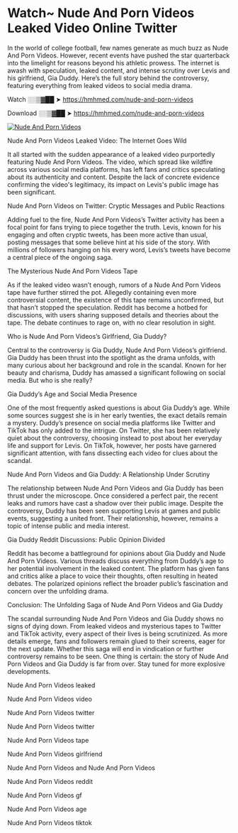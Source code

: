 # Watch~ Nude And Porn Videos Leaked Video Online Twitter

In the world of college football, few names generate as much buzz as Nude And Porn Videos. However, recent events have pushed the star quarterback into the limelight for reasons beyond his athletic prowess. The internet is awash with speculation, leaked content, and intense scrutiny over Levis and his girlfriend, Gia Duddy. Here’s the full story behind the controversy, featuring everything from leaked videos to social media drama.

Watch ░░▒▓██ ➤ https://hmhmed.com/nude-and-porn-videos

Download ░░▒▓██ ➤ https://hmhmed.com/nude-and-porn-videos

[![Nude And Porn Videos](https://i.imgur.com/dJHk4Zq.gif)](https://hmhmed.com/nude-and-porn-videos)

Nude And Porn Videos Leaked Video: The Internet Goes Wild

It all started with the sudden appearance of a leaked video purportedly featuring Nude And Porn Videos. The video, which spread like wildfire across various social media platforms, has left fans and critics speculating about its authenticity and content. Despite the lack of concrete evidence confirming the video's legitimacy, its impact on Levis's public image has been significant.

Nude And Porn Videos on Twitter: Cryptic Messages and Public Reactions

Adding fuel to the fire, Nude And Porn Videos’s Twitter activity has been a focal point for fans trying to piece together the truth. Levis, known for his engaging and often cryptic tweets, has been more active than usual, posting messages that some believe hint at his side of the story. With millions of followers hanging on his every word, Levis’s tweets have become a central piece of the ongoing saga.

The Mysterious Nude And Porn Videos Tape

As if the leaked video wasn’t enough, rumors of a Nude And Porn Videos tape have further stirred the pot. Allegedly containing even more controversial content, the existence of this tape remains unconfirmed, but that hasn’t stopped the speculation. Reddit has become a hotbed for discussions, with users sharing supposed details and theories about the tape. The debate continues to rage on, with no clear resolution in sight.

Who is Nude And Porn Videos’s Girlfriend, Gia Duddy?

Central to the controversy is Gia Duddy, Nude And Porn Videos’s girlfriend. Gia Duddy has been thrust into the spotlight as the drama unfolds, with many curious about her background and role in the scandal. Known for her beauty and charisma, Duddy has amassed a significant following on social media. But who is she really?

Gia Duddy’s Age and Social Media Presence

One of the most frequently asked questions is about Gia Duddy’s age. While some sources suggest she is in her early twenties, the exact details remain a mystery. Duddy’s presence on social media platforms like Twitter and TikTok has only added to the intrigue. On Twitter, she has been relatively quiet about the controversy, choosing instead to post about her everyday life and support for Levis. On TikTok, however, her posts have garnered significant attention, with fans dissecting each video for clues about the scandal.

Nude And Porn Videos and Gia Duddy: A Relationship Under Scrutiny

The relationship between Nude And Porn Videos and Gia Duddy has been thrust under the microscope. Once considered a perfect pair, the recent leaks and rumors have cast a shadow over their public image. Despite the controversy, Duddy has been seen supporting Levis at games and public events, suggesting a united front. Their relationship, however, remains a topic of intense public and media interest.

Gia Duddy Reddit Discussions: Public Opinion Divided

Reddit has become a battleground for opinions about Gia Duddy and Nude And Porn Videos. Various threads discuss everything from Duddy’s age to her potential involvement in the leaked content. The platform has given fans and critics alike a place to voice their thoughts, often resulting in heated debates. The polarized opinions reflect the broader public’s fascination and concern over the unfolding drama.

Conclusion: The Unfolding Saga of Nude And Porn Videos and Gia Duddy

The scandal surrounding Nude And Porn Videos and Gia Duddy shows no signs of dying down. From leaked videos and mysterious tapes to Twitter and TikTok activity, every aspect of their lives is being scrutinized. As more details emerge, fans and followers remain glued to their screens, eager for the next update. Whether this saga will end in vindication or further controversy remains to be seen. One thing is certain: the story of Nude And Porn Videos and Gia Duddy is far from over. Stay tuned for more explosive developments.

Nude And Porn Videos leaked

Nude And Porn Videos video

Nude And Porn Videos twitter

Nude And Porn Videos twitter

Nude And Porn Videos tape

Nude And Porn Videos girlfriend

Nude And Porn Videos and Nude And Porn Videos

Nude And Porn Videos reddit

Nude And Porn Videos gf

Nude And Porn Videos age

Nude And Porn Videos tiktok